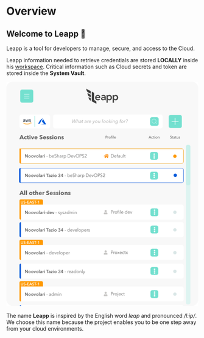 # Overview

## Welcome to Leapp :rocket:

Leapp is a tool for developers to manage, secure, and access to the Cloud.

Leapp information needed to retrieve credentials are stored **LOCALLY** inside his [workspace](concepts.md). Critical information such as Cloud secrets and token are stored inside the **System Vault**.

![Leapp Main Window](images/main-window.png?style=center-img)

The name **Leapp** is inspired by the English word *leap* and pronounced */l:ip/*. We choose this name because the project enables you to be one step away from your cloud environments.
